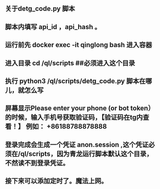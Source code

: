 ## 关于detg_code.py 脚本
## 脚本内填写 api_id ，api_hash 。
## 运行前先 docker exec -it qinglong bash 进入容器
## 进入目录 cd /ql/scripts   ##**必须进入这个目录**
## 执行 python3 /ql/scripts/detg_code.py  脚本在哪儿，就怎么写
## 屏幕显示Please enter your phone (or bot token）的时候，输入手机号获取验证码，**【验证码在tg内查看！】** 例如： +86188788878888
## 登录完成会生成一个凭证 anon.session ,这个凭证必须在/ql/scripts，因为青龙运行脚本默认这个目录，不然读不到登录凭证。
## 接下来可以添加定时了。魔法上网。
